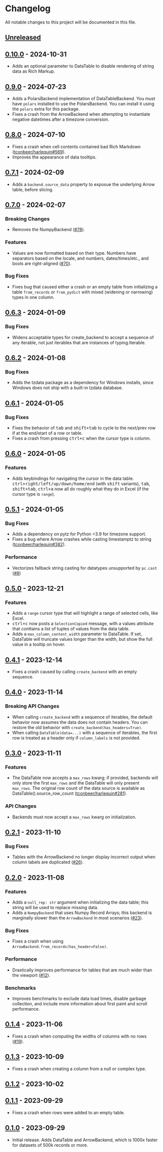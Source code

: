 # Changelog

All notable changes to this project will be documented in this file.

## [Unreleased]

## [0.10.0] - 2024-10-31

- Adds an optional parameter to DataTable to disable rendering of string data as Rich Markup.

## [0.9.0] - 2024-07-23

- Adds a PolarsBackend implementation of DataTableBackend. You must have `polars` installed to use the PolarsBackend. You can install it using the `polars` extra for this package.
- Fixes a crash from the ArrowBackend when attempting to instantiate negative datetimes after a timezone conversion.

## [0.8.0] - 2024-07-10

- Fixes a crash when cell contents contained bad Rich Markdown ([tconbeer/harlequin#569](https://github.com/tconbeer/harlequin/issues/569)).
- Improves the appearance of data tooltips.

## [0.7.1] - 2024-02-09

- Adds a `backend.source_data` property to exposue the underlying Arrow table, before slicing.

## [0.7.0] - 2024-02-07

### Breaking Changes

- Removes the NumpyBackend ([#78](https://github.com/tconbeer/textual-fastdatatable/issues/78)).

### Features

- Values are now formatted based on their type. Numbers have separators based on the locale, and numbers, dates/times/etc., and bools are right-aligned ([#70](https://github.com/tconbeer/textual-fastdatatable/issues/70)).

### Bug Fixes

- Fixes bug that caused either a crash or an empty table from initializing a table `from_records` or `from_pydict` with mixed (widening or narrowing) types in one column.

## [0.6.3] - 2024-01-09

### Bug Fixes

- Widens acceptable types for create_backend to accept a sequence of any iterable, not just iterables that are instances of typing.Iterable.

## [0.6.2] - 2024-01-08

### Bug Fixes

- Adds the tzdata package as a dependency for Windows installs, since Windows does not ship with a built-in tzdata database.

## [0.6.1] - 2024-01-05

### Bug Fixes

- Fixes the behavior of <kbd>tab</kbd> and <kbd>shift+tab</kbd> to cycle to the next/prev row if at the end/start of a row or table.
- Fixes a crash from pressing <kbd>ctrl+c</kbd> when the cursor type is column.

## [0.6.0] - 2024-01-05

### Features

- Adds keybindings for navigating the cursor in the data table. <kbd>ctrl+right/left/up/down/home/end</kbd> (with <kbd>shift</kbd> variants), <kbd>tab</kbd>, <kbd>shift+tab</kbd>, <kbd>ctrl+a</kbd> now all do roughly what they do in Excel (if the cursor type is `range`).

## [0.5.1] - 2024-01-05

### Bug Fixes

- Adds a dependency on pytz for Python &lt;3.9 for timezone support.
- Fixes a bug where Arrow crashes while casting timestamptz to string ([tconbeer/harlequin#382](https://github.com/tconbeer/harlequin/issues/382)).

### Performance

- Vectorizes fallback string casting for datatypes unsupported by `pc.cast` ([#8](https://github.com/tconbeer/textual-fastdatatable/issues/8))

## [0.5.0] - 2023-12-21

### Features

- Adds a `range` cursor type that will highlight a range of selected cells, like Excel.
- <kbd>ctrl+c</kbd> now posts a `SelectionCopied` message, with a values attribute that conttains a list of tuples of values from the data table.
- Adds a `max_column_content_width` parameter to DataTable. If set, DataTable will truncate values longer than the width, but show the full value in a tooltip on hover.

## [0.4.1] - 2023-12-14

- Fixes a crash caused by calling `create_backend` with an empty sequence.

## [0.4.0] - 2023-11-14

### Breaking API Changes

- When calling `create_backend` with a sequence of iterables, the default behavior now assumes the data does not contain headers. You can restore the old behavior with `create_backend(has_headers=True)`.
- When calling `DataTable(data=...)` with a sequence of iterables, the first row is treated as a header only if `column_labels` is not provided.

## [0.3.0] - 2023-11-11

### Features

- The DataTable now accepts a `max_rows` kwarg; if provided, backends will only store the first `max_rows` and the DataTable will only present `max_rows`. The original row count of the data source is available as DataTable().source_row_count ([tconbeer/harlequin#281](https://github.com/tconbeer/harlequin/issues/281)).

### API Changes

- Backends must now accept a `max_rows` kwarg on initialization.

## [0.2.1] - 2023-11-10

### Bug Fixes

- Tables with the ArrowBackend no longer display incorrect output when column labels are duplicated ([#26](https://github.com/tconbeer/textual-fastdatatable/issues/26)).

## [0.2.0] - 2023-11-08

### Features

- Adds a `null_rep: str` argument when initializing the data table; this string will be used to replace missing data.
- Adds a `NumpyBackend` that uses Numpy Record Arrays; this backend is marginally slower than the `ArrowBackend` in most scenarios ([#23](https://github.com/tconbeer/textual-fastdatatable/issues/23)).

### Bug Fixes

- Fixes a crash when using `ArrowBackend.from_records(has_header=False)`.

### Performance

- Drastically improves performance for tables that are much wider than the viewport ([#12](https://github.com/tconbeer/textual-fastdatatable/issues/12)). 

### Benchmarks

- Improves benchmarks to exclude data load times, disable garbage collection, and include more information about first paint and scroll performance.

## [0.1.4] - 2023-11-06

- Fixes a crash when computing the widths of columns with no rows ([#19](https://github.com/tconbeer/textual-fastdatatable/issues/19)).

## [0.1.3] - 2023-10-09

- Fixes a crash when creating a column from a null or complex type.

## [0.1.2] - 2023-10-02

## [0.1.1] - 2023-09-29

- Fixes a crash when rows were added to an empty table.

## [0.1.0] - 2023-09-29

- Initial release. Adds DataTable and ArrowBackend, which is 1000x faster for datasets of 500k records or more.

[unreleased]: https://github.com/tconbeer/textual-fastdatatable/compare/0.10.0...HEAD
[0.10.0]: https://github.com/tconbeer/textual-fastdatatable/compare/0.9.0...0.10.0
[0.9.0]: https://github.com/tconbeer/textual-fastdatatable/compare/0.8.0...0.9.0
[0.8.0]: https://github.com/tconbeer/textual-fastdatatable/compare/0.7.1...0.8.0
[0.7.1]: https://github.com/tconbeer/textual-fastdatatable/compare/0.7.0...0.7.1
[0.7.0]: https://github.com/tconbeer/textual-fastdatatable/compare/0.6.3...0.7.0
[0.6.3]: https://github.com/tconbeer/textual-fastdatatable/compare/0.6.2...0.6.3
[0.6.2]: https://github.com/tconbeer/textual-fastdatatable/compare/0.6.1...0.6.2
[0.6.1]: https://github.com/tconbeer/textual-fastdatatable/compare/0.6.0...0.6.1
[0.6.0]: https://github.com/tconbeer/textual-fastdatatable/compare/0.5.1...0.6.0
[0.5.1]: https://github.com/tconbeer/textual-fastdatatable/compare/0.5.0...0.5.1
[0.5.0]: https://github.com/tconbeer/textual-fastdatatable/compare/0.4.1...0.5.0
[0.4.1]: https://github.com/tconbeer/textual-fastdatatable/compare/0.4.0...0.4.1
[0.4.0]: https://github.com/tconbeer/textual-fastdatatable/compare/0.3.0...0.4.0
[0.3.0]: https://github.com/tconbeer/textual-fastdatatable/compare/0.2.1...0.3.0
[0.2.1]: https://github.com/tconbeer/textual-fastdatatable/compare/0.2.0...0.2.1
[0.2.0]: https://github.com/tconbeer/textual-fastdatatable/compare/0.1.4...0.2.0
[0.1.4]: https://github.com/tconbeer/textual-fastdatatable/compare/0.1.3...0.1.4
[0.1.3]: https://github.com/tconbeer/textual-fastdatatable/compare/0.1.2...0.1.3
[0.1.2]: https://github.com/tconbeer/textual-fastdatatable/compare/0.1.1...0.1.2
[0.1.1]: https://github.com/tconbeer/textual-fastdatatable/compare/0.1.0...0.1.1
[0.1.0]: https://github.com/tconbeer/textual-fastdatatable/compare/4b9f99175d34f693dd0d4198c39d72f89caf6479...0.1.0
